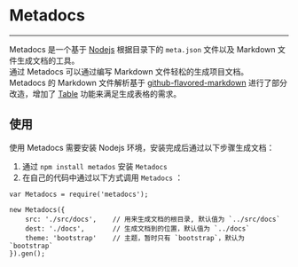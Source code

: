 Metadocs
========
--------

Metadocs 是一个基于 [Nodejs](http://nodejs.org/) 根据目录下的 `meta.json` 文件以及 Markdown 文件生成文档的工具。  
通过 Metadocs 可以通过编写 Markdown 文件轻松的生成项目文档。  
Metadocs 的 Markdown 文件解析基于 [github-flavored-markdown](https://github.com/github/github-flavored-markdown) 进行了部分改造，增加了 [Table](http://michelf.ca/projects/php-markdown/extra/#table) 功能来满足生成表格的需求。

使用
--------
使用 Metadocs 需要安装 Nodejs 环境，安装完成后通过以下步骤生成文档：  
1. 通过 `npm install metados` 安装 `Metadocs`  
2. 在自己的代码中通过以下方式调用 `Metadocs` ：

```
var Metadocs = require('metadocs');

new Metadocs({
    src: './src/docs',    // 用来生成文档的根目录, 默认值为 `../src/docs`
    dest: './docs',       // 生成文档到的位置，默认值为 `../docs`
    theme: 'bootstrap'    // 主题，暂时只有 `bootstrap`，默认为 `bootstrap`
}).gen();
```